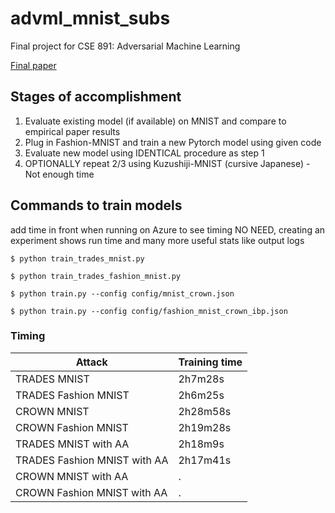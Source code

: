 # advml_mnist_subs

Final project for CSE 891: Adversarial Machine Learning

[Final paper](891_AA_with_FashionMNIST.pdf)

## Stages of accomplishment
1. Evaluate existing model (if available) on MNIST and compare to empirical paper results
2. Plug in Fashion-MNIST and train a new Pytorch model using given code
3. Evaluate new model using IDENTICAL procedure as step 1
4. OPTIONALLY repeat 2/3 using Kuzushiji-MNIST (cursive Japanese) - Not enough time


## Commands to train models
add time in front when running on Azure to see timing
    NO NEED, creating an experiment shows run time and many more useful stats like output logs

    $ python train_trades_mnist.py

    $ python train_trades_fashion_mnist.py

    $ python train.py --config config/mnist_crown.json

    $ python train.py --config config/fashion_mnist_crown_ibp.json


### Timing
|Attack|Training time|
|---|---|
|TRADES MNIST | 2h7m28s|
|TRADES Fashion MNIST | 2h6m25s|
|CROWN MNIST | 2h28m58s|
|CROWN Fashion MNIST | 2h19m28s|
|TRADES MNIST with AA | 2h18m9s|
|TRADES Fashion MNIST with AA | 2h17m41s|
|CROWN MNIST with AA | . | 
|CROWN Fashion MNIST with AA | . |
